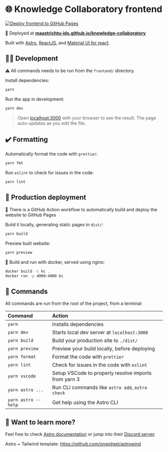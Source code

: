 # 🌐 Knowledge Collaboratory frontend

[![Deploy frontend to GitHub Pages](https://github.com/MaastrichtU-IDS/knowledge-collaboratory/actions/workflows/deploy-frontend.yml/badge.svg)](https://github.com/MaastrichtU-IDS/knowledge-collaboratory/actions/workflows/deploy-frontend.yml)

🔗 Deployed at [**maastrichtu-ids.github.io/knowledge-collaboratory**](https://maastrichtu-ids.github.io/knowledge-collaboratory)

Built with [Astro](https://astro.build/), [ReactJS](https://reactjs.org/), and [Material UI for react](https://mui.com/).

## 🧑‍💻 Development

⚠️ All commands needs to be run from the `frontend/` directory.

Install dependencies:

```bash
yarn
```

Run the app in development:

```bash
yarn dev
```

> Open [localhost:3000](http://localhost:3000) with your browser to see the result. The page auto-updates as you edit the file.

## ✔️ Formatting

Automatically format the code with `prettier`:

```bash
yarn fmt
```

Run `eslint` to check for issues in the code:

```bash
yarn lint
```

## 🚀 Production deployment

🤖 There is a GitHub Action workflow to automatically build and deploy the website to GitHub Pages

Build it locally, generating static pages in `dist/`:

```bash
yarn build
```

Preview built website:

```bash
yarn preview
```

🐳 Build and run with docker, served using nginx:

```bash
docker build -t kc .
docker run -p 4000:4000 kc
```

## 🧞 Commands

All commands are run from the root of the project, from a terminal:

| Command             | Action                                               |
| :------------------ | :--------------------------------------------------- |
| `yarn`              | Installs dependencies                                |
| `yarn dev`          | Starts local dev server at `localhost:3000`          |
| `yarn build`        | Build your production site to `./dist/`              |
| `yarn preview`      | Preview your build locally, before deploying         |
| `yarn format`       | Format the code with `prettier`                      |
| `yarn lint`         | Check for issues in the code with `eslint`           |
| `yarn vscode`       | Setup VSCode to properly resolve imports from yarn 3 |
| `yarn astro ...`    | Run CLI commands like `astro add`, `astro check`     |
| `yarn astro --help` | Get help using the Astro CLI                         |

## 👀 Want to learn more?

Feel free to check [Astro documentation](https://docs.astro.build) or jump into their [Discord server](https://astro.build/chat).

Astro + Tailwind template: https://github.com/onwidget/astrowind

<!-- [![Open in StackBlitz](https://developer.stackblitz.com/img/open_in_stackblitz.svg)](https://stackblitz.com/github/withastro/astro/tree/latest/examples/basics)
[![Open with CodeSandbox](https://assets.codesandbox.io/github/button-edit-lime.svg)](https://codesandbox.io/p/sandbox/github/withastro/astro/tree/latest/examples/basics)
[![Open in GitHub Codespaces](https://github.com/codespaces/badge.svg)](https://codespaces.new/withastro/astro?devcontainer_path=.devcontainer/basics/devcontainer.json) -->
